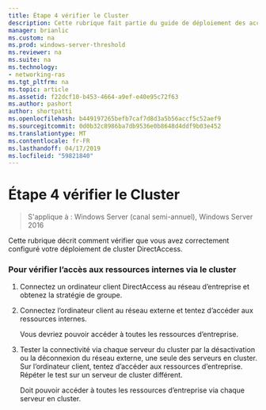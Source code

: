 ```yaml
---
title: Étape 4 vérifier le Cluster
description: Cette rubrique fait partie du guide de déploiement des accès à distance dans un Cluster dans Windows Server 2016.
manager: brianlic
ms.custom: na
ms.prod: windows-server-threshold
ms.reviewer: na
ms.suite: na
ms.technology:
- networking-ras
ms.tgt_pltfrm: na
ms.topic: article
ms.assetid: f22dcf10-b453-4664-a9ef-e40e95c72f63
ms.author: pashort
author: shortpatti
ms.openlocfilehash: b449197265befb7caf7d8d3a5b56accf5c52aef9
ms.sourcegitcommit: 0d0b32c8986ba7db9536e0b8648d4ddf9b03e452
ms.translationtype: MT
ms.contentlocale: fr-FR
ms.lasthandoff: 04/17/2019
ms.locfileid: "59821840"
---
```

# <a name="step-4-verify-the-cluster"></a>Étape 4 vérifier le Cluster

>S'applique à : Windows Server (canal semi-annuel), Windows Server 2016

Cette rubrique décrit comment vérifier que vous avez correctement configuré votre déploiement de cluster DirectAccess.  
  
### <a name="to-verify-access-to-internal-resources-through-the-cluster"></a>Pour vérifier l’accès aux ressources internes via le cluster  
  
1.  Connectez un ordinateur client DirectAccess au réseau d’entreprise et obtenez la stratégie de groupe.  
  
2.  Connectez l’ordinateur client au réseau externe et tentez d’accéder aux ressources internes.  
  
    Vous devriez pouvoir accéder à toutes les ressources d’entreprise.  
  
3.  Tester la connectivité via chaque serveur du cluster par la désactivation ou la déconnexion du réseau externe, une seule des serveurs en cluster. Sur l’ordinateur client, tentez d’accéder aux ressources d’entreprise. Répéter le test sur un serveur de cluster différent.  
  
    Doit pouvoir accéder à toutes les ressources d’entreprise via chaque serveur en cluster.  
  


